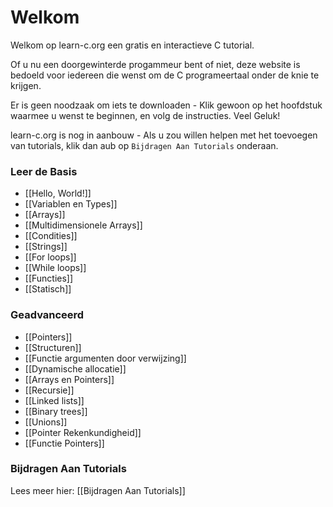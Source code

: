 # Welkom

Welkom op learn-c.org een gratis en interactieve C tutorial.

Of u nu een doorgewinterde progammeur bent of niet, deze website is bedoeld voor iedereen die wenst om de C programeertaal onder de knie te krijgen.

Er is geen noodzaak om iets te downloaden - Klik gewoon op het hoofdstuk waarmee u wenst te beginnen, en volg de instructies. Veel Geluk!

learn-c.org is nog in aanbouw - Als u zou willen helpen met het toevoegen van tutorials, klik dan aub op `Bijdragen Aan Tutorials` onderaan.

### Leer de Basis

- [[Hello, World!]]
- [[Variablen en Types]]
- [[Arrays]]
- [[Multidimensionele Arrays]]
- [[Condities]]
- [[Strings]]
- [[For loops]]
- [[While loops]]
- [[Functies]]
- [[Statisch]]

### Geadvanceerd
- [[Pointers]]
- [[Structuren]]
- [[Functie argumenten door verwijzing]]
- [[Dynamische allocatie]]
- [[Arrays en Pointers]]
- [[Recursie]]
- [[Linked lists]]
- [[Binary trees]]
- [[Unions]]
- [[Pointer Rekenkundigheid]]
- [[Functie Pointers]]

### Bijdragen Aan Tutorials

Lees meer hier: [[Bijdragen Aan Tutorials]]
